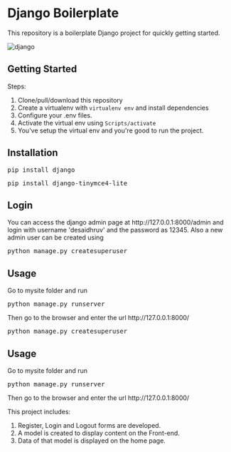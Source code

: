 <h1>Django Boilerplate</h1>
<p>This repository is a boilerplate Django project for quickly getting started.</p>

![django](https://user-images.githubusercontent.com/40533390/85207841-5b104980-b349-11ea-9004-76bbbcc68f2a.png)

<h2>Getting Started</h2>
<p>Steps:</p>
<ol>
<li>Clone/pull/download this repository</li>
<li>Create a virtualenv with <code>virtualenv env</code> and install dependencies</li>
<li>Configure your .env files.</li>
<li>Activate the virtual env using <code>Scripts/activate</code></li>
<li>You've setup the virtual env and you're good to run the project.</li>
</ol>
<h2>Installation</h2>
<pre>pip install django</pre>
<pre>pip install django-tinymce4-lite</pre>
<h2>Login</h2>
You can access the django admin page at http://127.0.0.1:8000/admin and login with username 'desaidhruv' and the password as 12345.
Also a new admin user can be created using
<pre>python manage.py createsuperuser</pre>
<h2>Usage</h2>
Go to mysite folder and run
<pre>python manage.py runserver</pre>
Then go to the browser and enter the url http://127.0.0.1:8000/


<pre>python manage.py createsuperuser</pre>
<h2>Usage</h2>
<p>Go to mysite folder and run</p>
<pre>python manage.py runserver</pre>
<p>Then go to the browser and enter the url http://127.0.0.1:8000/<p>

<p>This project includes:</p>

<ol>
<li>Register, Login and Logout forms are developed.</li>
<li>A model is created to display content on the Front-end.</li>
<li>Data of that model is displayed on the home page.</li>
</ol>
